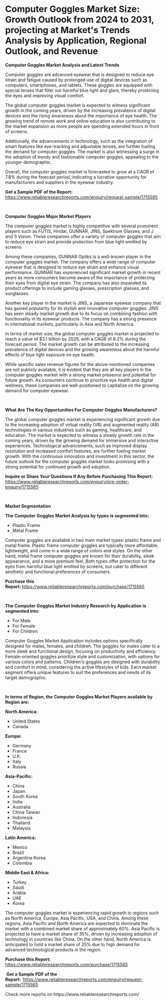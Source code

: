 <p><h1>Computer Goggles Market Size: Growth Outlook from 2024 to 2031, projecting at Market's Trends Analysis by Application, Regional Outlook, and Revenue</h1></p><p><strong>Computer Goggles Market Analysis and Latest Trends</strong></p>
<p><p>Computer goggles are advanced eyewear that is designed to reduce eye strain and fatigue caused by prolonged use of digital devices such as computers, smartphones, and tablets. These goggles are equipped with special lenses that filter out harmful blue light and glare, thereby protecting the eyes and improving visual comfort.</p><p>The global computer goggles market is expected to witness significant growth in the coming years, driven by the increasing prevalence of digital devices and the rising awareness about the importance of eye health. The growing trend of remote work and online education is also contributing to the market expansion as more people are spending extended hours in front of screens.</p><p>Additionally, the advancements in technology, such as the integration of smart features like eye-tracking and adjustable lenses, are further fueling the demand for computer goggles. The market is also witnessing a surge in the adoption of trendy and fashionable computer goggles, appealing to the younger demographic.</p><p>Overall, the computer goggles market is forecasted to grow at a CAGR of 7.8% during the forecast period, indicating a lucrative opportunity for manufacturers and suppliers in the eyewear industry.</p></p>
<p><strong>Get a Sample PDF of the Report:&nbsp;</strong> <a href="https://www.reliableresearchreports.com/enquiry/request-sample/1715565">https://www.reliableresearchreports.com/enquiry/request-sample/1715565</a></p>
<p>&nbsp;</p>
<p><strong>Computer Goggles Major Market Players</strong></p>
<p><p>The computer goggles market is highly competitive with several prominent players such as FUTIS, Hindar, GUNNAR, JINS, Spektrum Glasses, and J and S Vision. These companies offer a variety of computer goggles that aim to reduce eye strain and provide protection from blue light emitted by screens.</p><p>Among these companies, GUNNAR Optiks is a well-known player in the computer goggles market. The company offers a wide range of computer eyewear that is designed to reduce eye strain and enhance visual performance. GUNNAR has experienced significant market growth in recent years as more consumers become aware of the importance of protecting their eyes from digital eye strain. The company has also expanded its product offerings to include gaming glasses, prescription glasses, and sunglasses.</p><p>Another key player in the market is JINS, a Japanese eyewear company that has gained popularity for its stylish and innovative computer goggles. JINS has seen steady market growth due to its focus on combining fashion with functionality in its eyewear products. The company has a strong presence in international markets, particularly in Asia and North America.</p><p>In terms of market size, the global computer goggles market is projected to reach a value of $3.1 billion by 2025, with a CAGR of 8.2% during the forecast period. The market growth can be attributed to the increasing prevalence of digital devices and the growing awareness about the harmful effects of blue light exposure on eye health.</p><p>While specific sales revenue figures for the above-mentioned companies are not publicly available, it is evident that they are all key players in the computer goggles market with a strong market presence and potential for future growth. As consumers continue to prioritize eye health and digital wellness, these companies are well-positioned to capitalize on the growing demand for computer eyewear.</p></p>
<p>&nbsp;</p>
<p><strong>What Are The Key Opportunities For Computer Goggles Manufacturers?</strong></p>
<p><p>The global computer goggles market is experiencing significant growth due to the increasing adoption of virtual reality (VR) and augmented reality (AR) technologies in various industries such as gaming, healthcare, and education. The market is expected to witness a steady growth rate in the coming years, driven by the growing demand for immersive and interactive experiences. Technological advancements, such as improved display resolution and increased comfort features, are further fueling market growth. With the continuous innovation and investment in this sector, the future outlook for the computer goggles market looks promising with a strong potential for continued growth and adoption.</p></p>
<p><strong>Inquire or Share Your Questions If Any Before Purchasing This Report:</strong> <a href="https://www.reliableresearchreports.com/enquiry/pre-order-enquiry/1715565">https://www.reliableresearchreports.com/enquiry/pre-order-enquiry/1715565</a></p>
<p>&nbsp;</p>
<p><strong>Market Segmentation</strong></p>
<p><strong>The Computer Goggles Market Analysis by types is segmented into:</strong></p>
<p><ul><li>Plastic Frame</li><li>Metal Frame</li></ul></p>
<p><p>Computer goggles are available in two main market types: plastic frame and metal frame. Plastic frame computer goggles are typically more affordable, lightweight, and come in a wide range of colors and styles. On the other hand, metal frame computer goggles are known for their durability, sleek appearance, and a more premium feel. Both types offer protection for the eyes from harmful blue light emitted by screens, but cater to different aesthetic and functional preferences of consumers.</p></p>
<p><strong>Purchase this Report:&nbsp;</strong><a href="https://www.reliableresearchreports.com/purchase/1715565">https://www.reliableresearchreports.com/purchase/1715565</a></p>
<p>&nbsp;</p>
<p><strong>The Computer Goggles Market Industry Research by Application is segmented into:</strong></p>
<p><ul><li>For Male</li><li>For Female</li><li>For Children</li></ul></p>
<p><p>Computer Goggles Market Application includes options specifically designed for males, females, and children. The goggles for males cater to a more sleek and functional design, focusing on productivity and efficiency. Female-oriented goggles prioritize style and customization, with options for various colors and patterns. Children's goggles are designed with durability and comfort in mind, considering the active lifestyles of kids. Each market segment offers unique features to suit the preferences and needs of its target demographic.</p></p>
<p>&nbsp;</p>
<p><strong>In terms of Region, the Computer Goggles Market Players available by Region are:</strong></p>
<p>
    <p> <strong> North America: </strong>
        <ul>
            <li>United States</li>
            <li>Canada</li>
        </ul>
        </p> 
    <p> <strong> Europe: </strong>
        <ul>
            <li>Germany</li>
            <li>France</li>
            <li>U.K.</li>
            <li>Italy</li>
            <li>Russia</li>
        </ul>
        </p> 
    <p> <strong> Asia-Pacific: </strong>
        <ul>
            <li>China</li>
            <li>Japan</li>
            <li>South Korea</li>
            <li>India</li>
            <li>Australia</li>
            <li>China Taiwan</li>
            <li>Indonesia</li>
            <li>Thailand</li>
            <li>Malaysia</li>
        </ul>
        </p> 
    <p> <strong> Latin America: </strong>
        <ul>
            <li>Mexico</li>
            <li>Brazil</li>
            <li>Argentina Korea</li>
            <li>Colombia</li>
        </ul>
        </p> 
    <p> <strong> Middle East & Africa: </strong>
        <ul>
            <li>Turkey</li>
            <li>Saudi</li>
            <li>Arabia</li>
            <li>UAE</li>
            <li>Korea</li>
        </ul>
    </p>
    </p>
<p><p>The computer goggles market is experiencing rapid growth in regions such as North America, Europe, Asia Pacific, USA, and China. Among these regions, Asia Pacific and North America are expected to dominate the market with a combined market share of approximately 60%. Asia Pacific is projected to have a market share of 35%, driven by increasing adoption of technology in countries like China. On the other hand, North America is anticipated to hold a market share of 25% due to high demand for advanced technological products in the region.</p></p>
<p><strong>Purchase this Report: </strong><a href="https://www.reliableresearchreports.com/purchase/1715565">https://www.reliableresearchreports.com/purchase/1715565</a></p>
<p>&nbsp;<strong>Get a Sample PDF of the Report:&nbsp;&nbsp;</strong><a href="https://www.reliableresearchreports.com/enquiry/request-sample/1715565">https://www.reliableresearchreports.com/enquiry/request-sample/1715565</a></p>
<p><strong></strong></p>
<p>Check more reports on https://www.reliableresearchreports.com/</p>